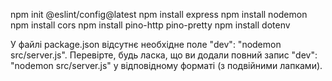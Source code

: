 npm init @eslint/config@latest
npm install express
npm install nodemon
npm install cors
npm install pino-http pino-pretty
npm install dotenv

У файлі package.json відсутнє необхідне поле "dev": "nodemon src/server.js". Перевірте, будь ласка, що ви додали повний запис "dev": "nodemon src/server.js" у відповідному форматі (з подвійними лапками).
